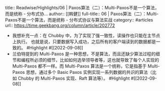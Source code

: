 title:: Readwise/Highlights/06 | Paxos算法（二）：Multi-Paxos不是一个算法，而是统称 - 分布式协...
author:: [[韩健]]
full-title:: 06 | Paxos算法（二）：Multi-Paxos不是一个算法，而是统称 - 分布式协议与算法实战
category:: #articles
url:: https://time.geekbang.org/column/article/202772

- 我想补充一点：在 Chubby 中，为了实现了强一致性，读操作也只能在主节点上执行。 也就是说，只要数据写入成功，之后所有的客户端读到的数据都是一致的。 #Highlight #[[2022-09-08]]
- 兰伯特提到的 Multi-Paxos 是一种思想，不是算法，而且还缺少算法过程的细节和编程所必须的细节，比如如何选举领导者等，这也就导致了每个人实现的 Multi-Paxos 都不一样。而 Multi-Paxos 算法是一个统称，它是指基于 Multi-Paxos 思想，通过多个 Basic Paxos 实例实现一系列数据的共识的算法（比如 Chubby 的 Multi-Paxos 实现、Raft 算法等）。 #Highlight #[[2022-09-08]]